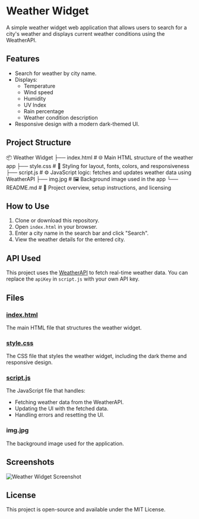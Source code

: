 # Weather Widget

A simple weather widget web application that allows users to search for a city's weather and displays current weather conditions using the WeatherAPI.

## Features

- Search for weather by city name.
- Displays:
  - Temperature
  - Wind speed
  - Humidity
  - UV Index
  - Rain percentage
  - Weather condition description
- Responsive design with a modern dark-themed UI.

## Project Structure

📦 Weather Widget
├── index.html       # 🌐 Main HTML structure of the weather app
├── style.css        # 🎨 Styling for layout, fonts, colors, and responsiveness
├── script.js        # ⚙️ JavaScript logic: fetches and updates weather data using WeatherAPI
├── img.jpg          # 🖼️ Background image used in the app
└── README.md        # 📘 Project overview, setup instructions, and licensing

## How to Use

1. Clone or download this repository.
2. Open `index.html` in your browser.
3. Enter a city name in the search bar and click "Search".
4. View the weather details for the entered city.

## API Used

This project uses the [WeatherAPI](https://www.weatherapi.com/) to fetch real-time weather data. You can replace the `apiKey` in `script.js` with your own API key.

## Files

### [index.html](index.html)

The main HTML file that structures the weather widget.

### [style.css](style.css)

The CSS file that styles the weather widget, including the dark theme and responsive design.

### [script.js](script.js)

The JavaScript file that handles:
- Fetching weather data from the WeatherAPI.
- Updating the UI with the fetched data.
- Handling errors and resetting the UI.

### img.jpg

The background image used for the application.

## Screenshots

![Weather Widget Screenshot](website.jpg)

## License

This project is open-source and available under the MIT License.


